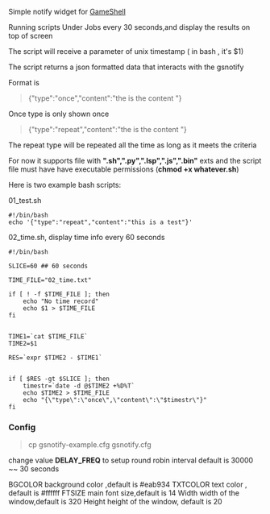 Simple notify widget for [GameShell](https://www.clockworkpi.com/)

Running scripts Under Jobs every 30 seconds,and display the results on top of screen 

The script will receive a parameter of unix timestamp ( in bash , it's $1)

The script returns a json formatted data that interacts with the gsnotify

Format is

> {"type":"once","content":"the is the content "}

Once type is only shown once

> {"type":"repeat","content":"the is the content "}

The repeat type will be repeated all the time as long as it meets the criteria

For now it supports file with 
**".sh",".py",".lsp",".js",".bin"** exts
and the script file must have have executable permissions (**chmod +x whatever.sh**)


Here is two example bash scripts:

01\_test.sh

```
#!/bin/bash
echo '{"type":"repeat","content":"this is a test"}'
```

02\_time.sh, display time info every 60 seconds

```
#!/bin/bash

SLICE=60 ## 60 seconds

TIME_FILE="02_time.txt"

if [ ! -f $TIME_FILE ]; then
	echo "No time record"
	echo $1 > $TIME_FILE
fi


TIME1=`cat $TIME_FILE`
TIME2=$1

RES=`expr $TIME2 - $TIME1`


if [ $RES -gt $SLICE ]; then
	timestr=`date -d @$TIME2 +%D%T`
    echo $TIME2 > $TIME_FILE
	echo "{\"type\":\"once\",\"content\":\"$timestr\"}"
fi
```


### Config ###

> cp gsnotify-example.cfg gsnotify.cfg

change value **DELAY\_FREQ** to setup round robin interval
default is 30000 ~~ 30 seconds

BGCOLOR  background color ,default is #eab934 
TXTCOLOR text color , default is #ffffff
FTSIZE  main font size,default is 14
Width   width of the window,default is 320
Height  height of the window, default is 20



